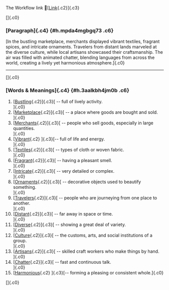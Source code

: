 The Workflow link
👏[[Link](https://www.google.com/url?q=http://www.google.com&sa=D&source=editors&ust=1759159268064400&usg=AOvVaw0p8BW8wGMinD7WnNyI_seq){.c2}]{.c3}

[]{.c0}

### [Paragraph]{.c4} {#h.mpda4mgbgq73 .c6}

[In the bustling marketplace, merchants displayed vibrant textiles,
fragrant spices, and intricate ornaments. Travelers from distant lands
marveled at the diverse culture, while local artisans showcased their
craftsmanship. The air was filled with animated chatter, blending
languages from across the world, creating a lively yet harmonious
atmosphere.]{.c0}

------------------------------------------------------------------------

[]{.c0}

### [Words & Meanings]{.c4} {#h.3aalkbh4jm0b .c6}

1.  [[Bustling](https://www.google.com/url?q=http://www.google.com&sa=D&source=editors&ust=1759159268065363&usg=AOvVaw3hq8jjvMQHbgvQNBGsFY39){.c2}]{.c3}[ --
    full of lively activity.\
    ]{.c0}
2.  [[Marketplace](https://www.google.com/url?q=http://www.google.com&sa=D&source=editors&ust=1759159268065537&usg=AOvVaw3UhjedIASuFlfUhBlxzj0R){.c2}]{.c3}[ --
    a place where goods are bought and sold.\
    ]{.c0}
3.  [[Merchants](https://www.google.com/url?q=http://www.google.com&sa=D&source=editors&ust=1759159268065717&usg=AOvVaw2XMrzE-1erI-I_dPiLxk2v){.c2}]{.c3}[ --
    people who sell goods, especially in large quantities.\
    ]{.c0}
4.  [[Vibrant](https://www.google.com/url?q=http://www.google.com&sa=D&source=editors&ust=1759159268065908&usg=AOvVaw3fWymZYWXP3zLC0gu_8tCr){.c2}
    ]{.c3}[-- full of life and energy.\
    ]{.c0}
5.  [[Textiles](https://www.google.com/url?q=http://www.google.com&sa=D&source=editors&ust=1759159268066055&usg=AOvVaw3xscox3THPrX4dOIOV_M5Q){.c2}]{.c3}[ --
    types of cloth or woven fabric.\
    ]{.c0}
6.  [[Fragrant](https://www.google.com/url?q=http://www.google.com&sa=D&source=editors&ust=1759159268066211&usg=AOvVaw2Bf3W9k4R_sgDnE6aFg5sk){.c2}]{.c3}[ --
    having a pleasant smell.\
    ]{.c0}
7.  [[Intricate](https://www.google.com/url?q=http://www.google.com&sa=D&source=editors&ust=1759159268066367&usg=AOvVaw2o8PkYzmn0SzsU045CBf5n){.c2}]{.c3}[ --
    very detailed or complex.\
    ]{.c0}
8.  [[Ornaments](https://www.google.com/url?q=http://www.google.com&sa=D&source=editors&ust=1759159268066531&usg=AOvVaw1stZDHajrA5a7IC1HnCPWk){.c2}]{.c3}[ --
    decorative objects used to beautify something.\
    ]{.c0}
9.  [[Travelers](https://www.google.com/url?q=http://www.google.com&sa=D&source=editors&ust=1759159268066731&usg=AOvVaw3eGLomZ3DpH1CYe_kQB90X){.c2}]{.c3}[ --
    people who are journeying from one place to another.\
    ]{.c0}
10. [[Distant](https://www.google.com/url?q=http://www.google.com&sa=D&source=editors&ust=1759159268066922&usg=AOvVaw0nK45GLCVGsXpZkC2_UCvO){.c2}]{.c3}[ --
    far away in space or time.\
    ]{.c0}
11. [[Diverse](https://www.google.com/url?q=http://www.google.com&sa=D&source=editors&ust=1759159268067076&usg=AOvVaw0wSeMCgGHH6hVyZaTexc7q){.c2}]{.c3}[ --
    showing a great deal of variety.\
    ]{.c0}
12. [[Culture](https://www.google.com/url?q=http://www.google.com&sa=D&source=editors&ust=1759159268067238&usg=AOvVaw2LsqhncyoYcPjDUoJ0hHjL){.c2}]{.c3}[ --
    the customs, arts, and social institutions of a group.\
    ]{.c0}
13. [[Artisans](https://www.google.com/url?q=http://www.google.com&sa=D&source=editors&ust=1759159268067424&usg=AOvVaw3HO-vOn3ig1D07bcMHa_Ho){.c2}]{.c3}[ --
    skilled craft workers who make things by hand.\
    ]{.c0}
14. [[Chatter](https://www.google.com/url?q=http://www.google.com&sa=D&source=editors&ust=1759159268067597&usg=AOvVaw0zK4NazRnFIF49Pwk_Nlbw){.c2}]{.c3}[ --
    fast and continuous talk.\
    ]{.c0}
15. [[Harmonious](https://www.google.com/url?q=http://www.google.com&sa=D&source=editors&ust=1759159268067752&usg=AOvVaw0obiwCtAz7LrR0JSEb4RgB){.c2}
    ]{.c3}[-- forming a pleasing or consistent whole.]{.c0}

[]{.c0}
